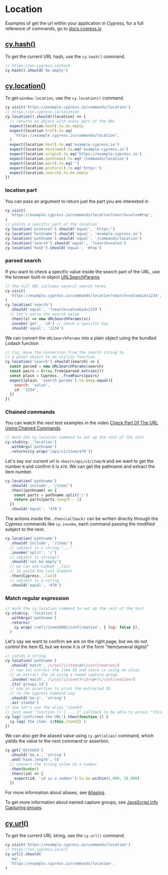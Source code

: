 # Location

Examples of get the url within your application in Cypress, for a full reference of commands, go to [docs.cypress.io](https://on.cypress.io/api)

## [cy.hash()](https://on.cypress.io/hash)

To get the current URL hash, use the `cy.hash()` command.

<!-- fiddle cy.hash() - get the current URL hash -->

```js
// https://on.cypress.io/hash
cy.hash().should('be.empty')
```

<!-- fiddle-end -->

## [cy.location()](https://on.cypress.io/location)

To get `window.location`, use the `cy.location()` command.

<!-- fiddle.skip cy.location() / get the current location object -->

```js
cy.visit('https://example.cypress.io/commands/location')
// https://on.cypress.io/location
cy.location().should((location) => {
  // returns an object with every part of the URL
  expect(location.hash).to.be.empty
  expect(location.href).to.eq(
    'https://example.cypress.io/commands/location',
  )
  expect(location.host).to.eq('example.cypress.io')
  expect(location.hostname).to.eq('example.cypress.io')
  expect(location.origin).to.eq('https://example.cypress.io')
  expect(location.pathname).to.eq('/commands/location')
  expect(location.port).to.eq('')
  expect(location.protocol).to.eq('https:')
  expect(location.search).to.be.empty
})
```

<!-- fiddle-end -->

### location part

You can pass an argument to return just the part you are interested in

<!-- fiddle.skip cy.location() / get part of the URL -->

```js
cy.visit(
  'https://example.cypress.io/commands/location?search=value#top',
)
// yields a specific part of the location
cy.location('protocol').should('equal', 'https:')
cy.location('hostname').should('equal', 'example.cypress.io')
cy.location('pathname').should('equal', '/commands/location')
cy.location('search').should('equal', '?search=value')
cy.location('hash').should('equal', '#top')
```

<!-- fiddle-end -->

### parsed search

If you want to check a specific value inside the search part of the URL, use the browser built-in object [URLSearchParams](https://developer.mozilla.org/en-US/docs/Web/API/URLSearchParams)

<!-- fiddle.skip cy.location() / parsed search -->

```js
// the full URL includes several search terms
cy.visit(
  'https://example.cypress.io/commands/location?search=value&id=1234',
)
cy.location('search')
  .should('equal', '?search=value&id=1234')
  // let's parse the search value
  .then((s) => new URLSearchParams(s))
  .invoke('get', 'id') // check a specific key
  .should('equal', '1234')
```

We can convert the `URLSearchParams` into a plain object using the bundled Lodash function

```js
// tip: move the conversion from the search string to
// a plain object to an utility function
cy.location('search').should((search) => {
  const parsed = new URLSearchParams(search)
  const pairs = Array.from(parsed.entries())
  const plain = Cypress._.fromPairs(pairs)
  expect(plain, 'search params').to.deep.equal({
    search: 'value',
    id: '1234',
  })
})
```

<!-- fiddle-end -->

### Chained commands

You can watch the next test examples in the video [Check Part Of The URL Using Chained Commands](https://youtu.be/ovNH_UJK62s).

<!-- fiddle cy.location() / chained commands -->

```js
// mock the cy.location command to set up the rest of the test
cy.stub(cy, 'location')
  .withArgs('pathname')
  .returns(cy.wrap('/api/v1/item/470'))
```

Let's say our current url is `<host>/api/v1/item/N` and we want to get the number `N` and confirm it is `470`. We can get the pathname and extract the item number.

```js skip
cy.location('pathname')
  .should('include', '/item/')
  .then((pathname) => {
    const parts = pathname.split('/')
    return parts[parts.length - 1]
  })
  .should('equal', '470')
```

The actions inside the `.then(callback)` can be written directly through the Cypress commands like `cy.invoke`, each command passing the modified subject to the next.

```js
cy.location('pathname')
  .should('include', '/item/')
  // subject is a string "..."
  .invoke('split', '/')
  // subject is string[]
  .should('not.be.empty')
  // we can use Lodash _.last
  // to yield the last element
  .then(Cypress._.last)
  // subject is a string
  .should('equal', '470')
```

<!-- fiddle-end -->

### Match regular expression

<!-- fiddle cy.location() / match regular expression -->

```js
// mock the cy.location command to set up the rest of the test
cy.stub(cy, 'location')
  .withArgs('pathname')
  .returns(
    cy.wrap('/sell/item10001/confirmation', { log: false }),
  )
```

Let's say we want to confirm we are on the right page, but we do not control the item ID, but we know it is of the form "item(several digits)"

```js
// yields a string
cy.location('pathname')
  .should('match', /\/sell\/item\d+\/confirmation/)
  // now let extract the item ID and store it using an alias
  // we extract the id using a named capture group
  .invoke('match', /\/sell\/item(?<id>\d+)\/confirmation/)
  .its('groups.id')
  // use an assertion to print the extracted ID
  // to the Cypress Command Log
  .should('be.a', 'string')
  .as('itemId')
// now let's use the alias "itemId"
// just need "function () { ... }" callback to be able to access "this.itemId"
cy.log('confirmed the URL').then(function () {
  cy.log(`the item: ${this.itemId}`)
})
```

We can also get the aliased value using `cy.get(alias)` command, which yields the value to the next command or assertion.

```js
cy.get('@itemId')
  .should('be.a', 'string')
  .and('have.length', 5)
  // convert the string value to a number
  .then(Number)
  .then((id) => {
    expect(id, 'id as a number').to.be.within(1_000, 20_000)
  })
```

For more information about aliases, see [Aliasing](./aliasing.md).

To get more information about named capture groups, see [JavaScript.info Capturing groups](https://javascript.info/regexp-groups).

<!-- fiddle-end -->

## [cy.url()](https://on.cypress.io/url)

To get the current URL string, use the `cy.url()` command.

<!-- fiddle.skip cy.url() - get the current URL string -->

```js
cy.visit('https://example.cypress.io/commands/location')
// https://on.cypress.io/url
cy.url().should(
  'eq',
  'https://example.cypress.io/commands/location',
)
```

<!-- fiddle-end -->
